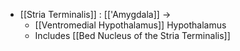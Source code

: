 - [[Stria Terminalis]] : [['Amygdala]] ->
	- [[Ventromedial Hypothalamus]] Hypothalamus
	- Includes [[Bed Nucleus of the Stria Terminalis]]